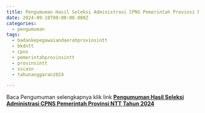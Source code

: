 ```yaml
---
title: Pengumuman Hasil Seleksi Administrasi CPNS Pemerintah Provinsi NTT Tahun 2024
date: 2024-09-18T00:00:00.000Z
categories:
  - pengumuman
tags:
  - badankepegawaiandaerahprovinsintt
  - bkdntt
  - cpns
  - pemerintahprovinsintt
  - provinsintt
  - sscasn
  - tahunanggaran2024

---
```


Baca Pengumuman selengkapnya klik link **[Pengumuman Hasil Seleksi Administrasi CPNS Pemerintah Provinsi NTT Tahun 2024](https://bkd.nttprov.go.id/web/wp-content/uploads/2024/09/Pengumuman-Hasil-Seleksi-Administrasi-CPNS-Pemprov-NTT-Tahun-2024.pdf)**
